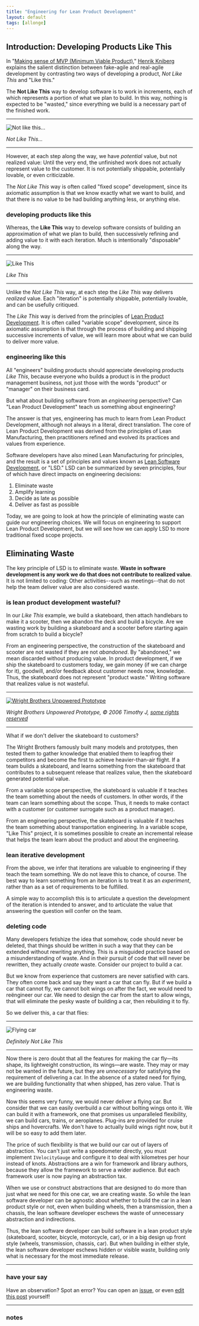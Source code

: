 ```yaml
---
title: "Engineering for Lean Product Development"
layout: default
tags: [allonge]
---
```


## Introduction: Developing Products Like This

In "[Making sense of MVP (Minimum Viable Product)][mvp]," [Henrik Kniberg] explains the salient distinction between fake-agile and real-agile development by contrasting two ways of developing a product, *Not Like This* and "Like this."

[mvp]: http://blog.crisp.se/2016/01/25/henrikkniberg/making-sense-of-mvp
[Henrik Kniberg]: https://www.crisp.se/konsulter/henrik-kniberg

The **Not Like This** way to develop software is to work in increments, each of which represents a portion of what we plan to build. In this way, nothing is expected to be "wasted," since everything we build is a necessary part of the finished work.

---

![Not like this…](/assets/images/not-like-this.png)

*Not Like This…*

---

However, at each step along the way, we have *potential* value, but not realized value: Until the very end, the unfinished work does not actually represent value to the customer. It is not potentially shippable, potentially lovable, or even criticizable.

The *Not Like This* way is often called "fixed scope" development, since its axiomatic assumption is that we know exactly what we want to build, and that there is no value to be had building anything less, or anything else.

### developing products like this

Whereas, the **Like This** way to develop software consists of building an approximation of what we plan to build, then successively refining and adding value to it with each iteration. Much is intentionally "disposable" along the way.

---

![Like This](/assets/images/like-this.png)

*Like This*

---

Unlike the *Not Like This* way, at each step the *Like This* way delivers *realized* value. Each "iteration" is potentially shippable, potentially lovable, and can be usefully critiqued.

The *Like This* way is derived from the principles of [Lean Product Development]. It is often called "variable scope" development, since its axiomatic assumption is that through the process of building and shipping successive increments of value, we will learn more about what we can build to deliver more value.

[Lean Product Development]: https://en.wikipedia.org/wiki/Lean_product_development

### engineering like this

All "engineers" building products should appreciate developing products *Like This*, because everyone who builds a product is in the product management business, not just those with the words "product" or "manager" on their business card.

But what about building software from an *engineering* perspective? Can "Lean Product Development" teach us something about engineering?

The answer is that yes, engineering has much to learn from Lean Product Development, although not always in a literal, direct translation. The core of Lean Product Development was derived from the principles of Lean Manufacturing, then practitioners refined and evolved its practices and values from experience.

Software developers have also mined Lean Manufacturing for principles, and the result is a set of principles and values known as [Lean Software Development], or "LSD." LSD can be summarized by seven principles, four of which have direct impacts on engineering decisions:

[Lean Software Development]: https://en.wikipedia.org/wiki/Lean_software_development

1. Eliminate waste
2. Amplify learning
3. Decide as late as possible
4. Deliver as fast as possible

Today, we are going to look at how the principle of eliminating waste can guide our engineering choices. We will focus on engineering to support Lean Product Development, but we will see how we can apply LSD to more traditional fixed scope projects.

## Eliminating Waste

The key principle of LSD is to eliminate waste. **Waste in software development is any work we do that does not contribute to realized value**. It is not limited to coding: Other activities--such as meetings--that do not help the team deliver value are also considered waste.

### is lean product development wasteful?

In our *Like This* example, we build a skateboard, then attach handlebars to make it a scooter, then we abandon the deck and build a bicycle. Are we wasting work by building a skateboard and a scooter before starting again from scratch to build a bicycle?

From an engineering perspective, the construction of the skateboard and scooter are not wasted if they are not *abandoned*. By "abandoned," we mean discarded without producing value. In product development, if we ship the skateboard to customers today, we gain money (if we can charge for it), goodwill, and/or feedback about customer needs now, knowledge. Thus, the skateboard does not represent "product waste." Writing software that realizes value is not wasteful.

---

[![Wright Brothers Unpowered Prototype](/assets/images/wright-brothers.jpg)](https://www.flickr.com/photos/tjc/324416163)

*Wright Brothers Unpowered Prototype, © 2006 Timothy J, [some rights reserved][ccby2.0]*

[ccby2.0]: https://creativecommons.org/licenses/by/2.0/

---

What if we don't deliver the skateboard to customers?

The Wright Brothers famously built many models and prototypes, then tested them to gather knowledge that enabled them to leapfrog their competitors and become the first to achieve heavier-than-air flight. If a team builds a skateboard, and learns something from the skateboard that contributes to a subsequent release that realizes value, then the skateboard generated potential value.

From a variable scope perspective, the skateboard is valuable if it teaches the team something about the needs of customers. In other words, if the team can learn something about the scope. Thus, it needs to make contact with a customer (or customer surrogate such as a product manager).

From an engineering perspective, the skateboard is valuable if it teaches the team something about transportation engineering. In a variable scope, "Like This" project, it is sometimes possible to create an incremental release that helps the team learn about the product and about the engineering.

### lean iterative development

From the above, we infer that iterations are valuable to engineering if they teach the team something. We do not leave this to chance, of course. The best way to learn something from an iteration is to treat it as an *experiment*, rather than as a set of requirements to be fulfilled.

A simple way to accomplish this is to articulate a question the development of the iteration is intended to answer, and to articulate the value that answering the question will confer on the team.

### deleting code

Many developers fetishize the idea that somehow, code should never be deleted, that things should be written in such a way that they can be extended without rewriting anything. This is a misguided practice based on a misunderstanding of waste. And in their pursuit of code that will never be rewritten, they actually *create* waste. Consider our project to build a car.

But we know from experience that customers are never satisfied with cars. They often come back and say they want a car that can fly. But if we build a car that cannot fly, we cannot bolt wings on after the fact, we would need to reëngineer our car. We need to design the car from the start to allow wings, that will eliminate the pesky waste of building a car, then rebuilding it to fly.

So we deliver this, a car that flies:

---

![Flying car](/assets/images/flying-car.jpg)

*Definitely Not Like This*

---

Now there is zero doubt that all the features for making the car fly—its shape, its lightweight construction, its wings—are waste. They may or may not be wanted in the future, but they are *unnecessary* for satisfying the requirement of delivering a car. In the absence of a stated need for flying, we are building functionality that when shipped, has zero value. That is engineering waste.

Now this seems very funny, we would never deliver a flying car. But consider that we can easily overbuild a car without bolting wings onto it. We can build it with a framework, one that promises us unparalleled flexibility, we can build cars, trains, or aeroplanes. Plug-ins are provided for cruise ships and hovercrafts. We don't have to actually build wings right now, but it will be so easy to add them later.

The price of such flexibility is that we build our car out of layers of abstraction. You can't just write a speedometer directly, you must implement `IVelocityGauge` and configure it to deal with kilometres per hour instead of knots. Abstractions are a win for framework and library authors, because they allow the framework to serve a wider audience. But each framework user is now paying an abstraction tax.

When we use or construct abstractions that are designed to do more than just what we need for this one car, we are creating waste. So while the lean software developer can be agnostic about whether to build the car in a lean product style or not, even when building wheels, then a transmission, then a chassis, the lean software developer eschews the waste of unnecessary abstraction and indirections.

Thus, the lean software developer can build software in a lean product style (skateboard, scooter, bicycle, motorcycle, car), or in a big design up front style (wheels, transmission, chassis, car). But when building in either style, the lean software developer eschews hidden or visible waste, building only what is necessary for the most immediate release.

---

### have your say

Have an observation? Spot an error? You can open an [issue](https://github.com/raganwald/raganwald.github.com/issues/new), or even [edit this post](https://github.com/raganwald/raganwald.github.com/edit/master/_posts/2016-11-12-engineering-for-lean-product-development.md) yourself!

---

### notes

